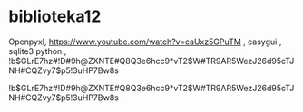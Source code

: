 # biblioteka12
Openpyxl, https://www.youtube.com/watch?v=caUxz5GPuTM ,
easygui ,
sqlite3 python ,
!b$GLrE7hz#!D#9h@ZXNTE#Q8Q3e6hcc9*vT2$W#TR9AR5WezJ26d95cTJNH#CQZvy7$p5!3uHP7Bw8s


!b$GLrE7hz#!D#9h@ZXNTE#Q8Q3e6hcc9*vT2$W#TR9AR5WezJ26d95cTJNH#CQZvy7$p5!3uHP7Bw8s
